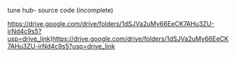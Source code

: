 tune hub- source code (incomplete)


https://drive.google.com/drive/folders/1dSJVa2uMy66EeCK7AHu3ZU-irNd4c9s5?usp=drive_link)https://drive.google.com/drive/folders/1dSJVa2uMy66EeCK7AHu3ZU-irNd4c9s5?usp=drive_link
